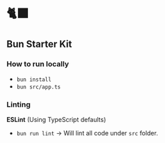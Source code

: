 # 🐈‍⬛
## Bun Starter Kit
### How to run locally
- `bun install`
- `bun src/app.ts`

### Linting
**ESLint** (Using TypeScript defaults)
- `bun run lint` -> Will lint all code under `src` folder.
